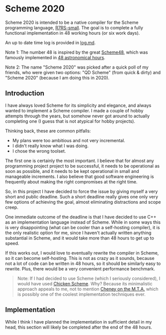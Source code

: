 # Scheme 2020

Scheme 2020 is intended to be a native compiler for the Scheme programming language, [R7RS-small](https://small.r7rs.org/). The goal is to complete a fully functional implementation in 48 working hours (or six work days).

An up to date time log is provided in [log.md](log.md).

Note 1: The number 48 is inspired by the great [Scheme48](http://s48.org/), which was famously implemented in [48 astronomical hours](http://mumble.net/~jar/s48/).

Note 2: The name "Scheme 2020" was picked after a quick poll of my friends, who were given two options: "QD Scheme" (from quick & dirty) and "Scheme 2020" (because I am doing this in 2020). 

## Introduction

I have always loved Scheme for its simplicity and elegance, and always wanted to implement a Scheme compiler. I made a couple of hobby attempts through the years, but somehow never got around to actually completing one (I guess that is not atypical for hobby projects).

Thinking back, these are common pitfalls:
- My plans were too ambitious and not very incremental. 
- I didn't really know what I was doing.
- I chose the wrong toolset.

The first one is certainly the most important. I believe that for almost any programming project project to be successful, it needs to be operational as soon as possible, and it needs to be kept operational in small and manageable increments. I also believe that good software engineering is frequently about making the right compromises at the right time.

So, in this project I have decided to force the issue by giving myself a very short and public deadline. Such a short deadline really gives one only very few options of achieving the goal, almost eliminating distractions and scope creep.

One immediate outcome of the deadline is that I have decided to use C++ as an implementation language instead of Scheme. While in some ways this is very disappointing (what can be cooler than a self-hosting compiler), it is the only realistic option for me, since I haven't actually written anything substantial in Scheme, and it would take more than 48 hours to get up to speed. 

If this works out, I would love to eventually rewrite the compiler in Scheme, so it can become self-hosting. This is not as crazy as it sounds, because not a lot of code can be written in 48 hours, so it should be similarly easy to rewrite. Plus, there would be a very convenient performance benchmark.

> Note: If I had decided to use Scheme (which I seriously considered), I would have used [Chicken Scheme](https://www.call-cc.org/). Why? Because its minimalistic approach appeals to me, not to mention [Cheney on the M.T.A.](http://home.pipeline.com/~hbaker1/CheneyMTA.html) which is possibly one of the coolest implementation techniques ever.

## Implementation

While I think I have planned the implementation in sufficient detail in my head, this section will likely be completed after the end of the 48 hours.



 